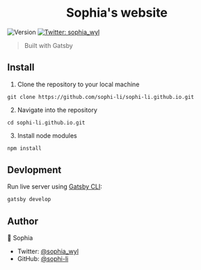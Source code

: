 <h1 align="center">Sophia's website</h1>
<p>
  <img alt="Version" src="https://img.shields.io/badge/version-1.0.0-blue.svg?cacheSeconds=2592000" />
  <a href="https://twitter.com/sophia_wyl">
    <img alt="Twitter: sophia_wyl" src="https://img.shields.io/twitter/follow/sophia_wyl.svg?style=social" target="_blank" />
  </a>
</p>

> Built with Gatsby

## Install

1. Clone the repository to your local machine

```
git clone https://github.com/sophi-li/sophi-li.github.io.git
```

2. Navigate into the repository

```
cd sophi-li.github.io.git
```

3. Install node modules

```sh
npm install
```

## Devlopment

Run live server using [Gatsby CLI](https://www.gatsbyjs.org/docs/gatsby-cli/):

```sh
gatsby develop
```

## Author

👤 Sophia

- Twitter: [@sophia_wyl](https://twitter.com/sophia_wyl)
- GitHub: [@sophi-li](https://github.com/sophi-li)
